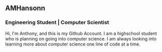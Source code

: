## AMHansonn
### Engineering Student | Computer Scientist 

Hi, I'm Anthony, and this is my Github Account. I am a highschool student who is planning on going into computer science. I am always looking into learning more about computer science one line of code at a time. 
